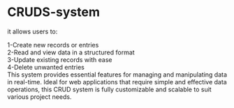 <h1>CRUDS-system</h1>

it allows users to:

1-Create new records or entries <br>
2-Read and view data in a structured format <br>
3-Update existing records with ease<br>
4-Delete unwanted entries<br>
This system provides essential features for managing and manipulating data in real-time. Ideal for web applications that require simple and effective data operations, this CRUD system is fully customizable and scalable to suit various project needs.
